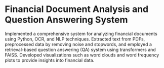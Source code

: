# Financial Document Analysis and Question Answering System
Implemented a comprehensive system for analyzing financial documents using Python, OCR, and NLP techniques. Extracted text from PDFs, preprocessed data by removing noise and stopwords, and employed a retrieval-based question answering (QA) system using transformers and FAISS. Developed visualizations such as word clouds and word frequency plots to provide insights into financial data.
